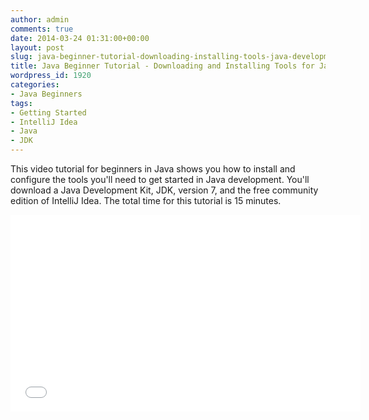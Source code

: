 ```yaml
---
author: admin
comments: true
date: 2014-03-24 01:31:00+00:00
layout: post
slug: java-beginner-tutorial-downloading-installing-tools-java-development
title: Java Beginner Tutorial - Downloading and Installing Tools for Java Development
wordpress_id: 1920
categories:
- Java Beginners
tags:
- Getting Started
- IntelliJ Idea
- Java
- JDK
---
```


This video tutorial for beginners in Java shows you how to install and configure the tools you'll need to get started in Java development. You'll download a Java Development Kit, JDK, version 7, and the free community edition of IntelliJ Idea.  The total time for this tutorial is 15 minutes.

<iframe width="560" height="315" src="//www.youtube.com/embed/28Zo8gj5810?list=UUZvhhcu-e5sURJ17cUwk02w" frameborder="0" allowfullscreen></iframe>
